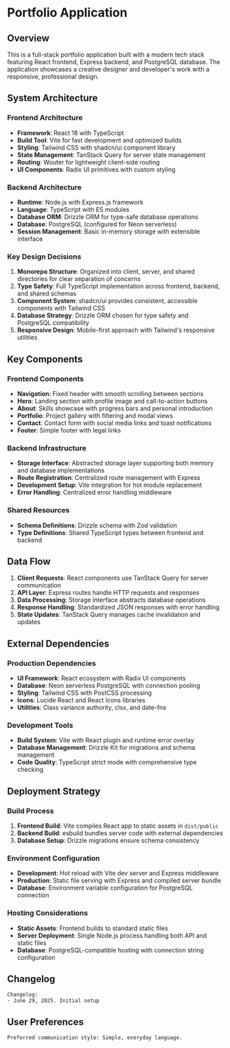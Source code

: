 # Portfolio Application

## Overview

This is a full-stack portfolio application built with a modern tech stack featuring React frontend, Express backend, and PostgreSQL database. The application showcases a creative designer and developer's work with a responsive, professional design.

## System Architecture

### Frontend Architecture
- **Framework**: React 18 with TypeScript
- **Build Tool**: Vite for fast development and optimized builds
- **Styling**: Tailwind CSS with shadcn/ui component library
- **State Management**: TanStack Query for server state management
- **Routing**: Wouter for lightweight client-side routing
- **UI Components**: Radix UI primitives with custom styling

### Backend Architecture
- **Runtime**: Node.js with Express.js framework
- **Language**: TypeScript with ES modules
- **Database ORM**: Drizzle ORM for type-safe database operations
- **Database**: PostgreSQL (configured for Neon serverless)
- **Session Management**: Basic in-memory storage with extensible interface

### Key Design Decisions

1. **Monorepo Structure**: Organized into client, server, and shared directories for clear separation of concerns
2. **Type Safety**: Full TypeScript implementation across frontend, backend, and shared schemas
3. **Component System**: shadcn/ui provides consistent, accessible components with Tailwind CSS
4. **Database Strategy**: Drizzle ORM chosen for type safety and PostgreSQL compatibility
5. **Responsive Design**: Mobile-first approach with Tailwind's responsive utilities

## Key Components

### Frontend Components
- **Navigation**: Fixed header with smooth scrolling between sections
- **Hero**: Landing section with profile image and call-to-action buttons
- **About**: Skills showcase with progress bars and personal introduction
- **Portfolio**: Project gallery with filtering and modal views
- **Contact**: Contact form with social media links and toast notifications
- **Footer**: Simple footer with legal links

### Backend Infrastructure
- **Storage Interface**: Abstracted storage layer supporting both memory and database implementations
- **Route Registration**: Centralized route management with Express
- **Development Setup**: Vite integration for hot module replacement
- **Error Handling**: Centralized error handling middleware

### Shared Resources
- **Schema Definitions**: Drizzle schema with Zod validation
- **Type Definitions**: Shared TypeScript types between frontend and backend

## Data Flow

1. **Client Requests**: React components use TanStack Query for server communication
2. **API Layer**: Express routes handle HTTP requests and responses
3. **Data Processing**: Storage interface abstracts database operations
4. **Response Handling**: Standardized JSON responses with error handling
5. **State Updates**: TanStack Query manages cache invalidation and updates

## External Dependencies

### Production Dependencies
- **UI Framework**: React ecosystem with Radix UI components
- **Database**: Neon serverless PostgreSQL with connection pooling
- **Styling**: Tailwind CSS with PostCSS processing
- **Icons**: Lucide React and React Icons libraries
- **Utilities**: Class variance authority, clsx, and date-fns

### Development Tools
- **Build System**: Vite with React plugin and runtime error overlay
- **Database Management**: Drizzle Kit for migrations and schema management
- **Code Quality**: TypeScript strict mode with comprehensive type checking

## Deployment Strategy

### Build Process
1. **Frontend Build**: Vite compiles React app to static assets in `dist/public`
2. **Backend Build**: esbuild bundles server code with external dependencies
3. **Database Setup**: Drizzle migrations ensure schema consistency

### Environment Configuration
- **Development**: Hot reload with Vite dev server and Express middleware
- **Production**: Static file serving with Express and compiled server bundle
- **Database**: Environment variable configuration for PostgreSQL connection

### Hosting Considerations
- **Static Assets**: Frontend builds to standard static files
- **Server Deployment**: Single Node.js process handling both API and static files
- **Database**: PostgreSQL-compatible hosting with connection string configuration

## Changelog

```
Changelog:
- June 29, 2025. Initial setup
```

## User Preferences

```
Preferred communication style: Simple, everyday language.
```
